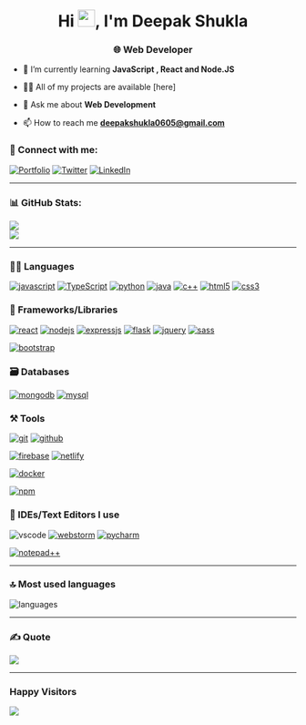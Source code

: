 <h1 align="center">Hi <img src="https://raw.githubusercontent.com/MartinHeinz/MartinHeinz/master/wave.gif" width="30">, I'm Deepak Shukla</h1>
<h3 align="center">🌐 Web Developer </h3>

- 🌱 I’m currently learning **JavaScript , React and Node.JS**

- 👨‍💻 All of my projects are available [here]



- 💬 Ask me about **Web Development**

- 📫 How to reach me **deepakshukla0605@gmail.com**

### 🤝 Connect with me:

[![Portfolio](https://img.shields.io/badge/Portfolio-000000?style=for-the-badge&logo=Portfolio&logoColor=white)]()
[![Twitter](https://img.shields.io/badge/Twitter-1DA1F2?style=for-the-badge&logo=twitter&logoColor=white)](https://twitter.com/depak_sh06?t=OZ0HclL5Wm2SNWLwK_Abcw&s=09)
[![LinkedIn](https://img.shields.io/badge/LinkedIn-0077B5?style=for-the-badge&logo=linkedin&logoColor=white)](www.linkedin.com/in/deepak-shukla-dev)

---







### 📊 GitHub Stats:
![](https://github-readme-stats.vercel.app/api?username=deepakshukla06&theme=merko&hide_border=true&include_all_commits=false&count_private=false)<br/>
![](https://github-readme-streak-stats.herokuapp.com/?user=deepakshukla06&theme=merko&hide_border=true)<br/>

---


### 🧑‍💻 Languages



[![javascript](https://img.shields.io/badge/JavaScript-323330?style=for-the-badge&logo=javascript&logoColor=F7DF1E)]()
[![TypeScript](https://img.shields.io/badge/TypeScript-007ACC?style=for-the-badge&logo=typescript&logoColor=white)]()
[![python](https://img.shields.io/badge/Python-FFD43B?style=for-the-badge&logo=python&logoColor=darkgreen)]()
[![java](https://img.shields.io/badge/Java-ED8B00?style=for-the-badge&logo=java&logoColor=white)]()
[![c++](https://img.shields.io/badge/C%2B%2B-00599C?style=for-the-badge&logo=c%2B%2B&logoColor=white)]()
[![html5](https://img.shields.io/badge/HTML5-E34F26?style=for-the-badge&logo=html5&logoColor=white)]()
[![css3](https://img.shields.io/badge/CSS3-1572B6?style=for-the-badge&logo=css3&logoColor=white)]()

### 🧩 Frameworks/Libraries

[![react](https://img.shields.io/badge/React-20232A?style=for-the-badge&logo=react&logoColor=61DAFB)]()
[![nodejs](https://img.shields.io/badge/Node.js-339933?style=for-the-badge&logo=nodedotjs&logoColor=white)]()
[![expressjs](https://img.shields.io/badge/Express.js-000000?style=for-the-badge&logo=express&logoColor=white)]()
[![flask](https://img.shields.io/badge/Flask-000000?style=for-the-badge&logo=flask&logoColor=white)]()
[![jquery](https://img.shields.io/badge/jQuery-0769AD?style=for-the-badge&logo=jquery&logoColor=white)]()
[![sass](https://img.shields.io/badge/Sass-CC6699?style=for-the-badge&logo=sass&logoColor=white)]()

[![bootstrap](https://img.shields.io/badge/Bootstrap-563D7C?style=for-the-badge&logo=bootstrap&logoColor=white)]()

### 🗃️ Databases

[![mongodb](https://img.shields.io/badge/MongoDB-4EA94B?style=for-the-badge&logo=mongodb&logoColor=white)]()
[![mysql](https://img.shields.io/badge/MySQL-005C84?style=for-the-badge&logo=mysql&logoColor=white)]()

### ⚒️ Tools

[![git](https://img.shields.io/badge/GIT-E44C30?style=for-the-badge&logo=git&logoColor=white)]()
[![github](https://img.shields.io/badge/GitHub-100000?style=for-the-badge&logo=github&logoColor=white)]()

[![firebase](https://img.shields.io/badge/firebase-ffca28?style=for-the-badge&logo=firebase&logoColor=black)]()
[![netlify](https://img.shields.io/badge/Netlify-00C7B7?style=for-the-badge&logo=netlify&logoColor=white)]()

[![docker](https://img.shields.io/badge/Docker-2CA5E0?style=for-the-badge&logo=docker&logoColor=white)]()

[![npm](https://img.shields.io/badge/npm-CB3837?style=for-the-badge&logo=npm&logoColor=white)]()


### 🧠 IDEs/Text Editors I use

![vscode](https://img.shields.io/badge/Visual_Studio_Code-0078D4?style=for-the-badge&logo=visual%20studio%20code&logoColor=white)
[![webstorm](https://img.shields.io/badge/WebStorm-000000?style=for-the-badge&logo=WebStorm&logoColor=white)]()
[![pycharm](https://img.shields.io/badge/PyCharm-000000.svg?&style=for-the-badge&logo=PyCharm&logoColor=white)]()

[![notepad++](https://img.shields.io/badge/Notepad++-90E59A.svg?style=for-the-badge&logo=notepad%2B%2B&logoColor=black)]()

---


### 🔝 Most used languages
  <img alt="languages" src="https://github-readme-stats.vercel.app/api/top-langs/?username=deepakshukla06&theme=merko&hide_border=true&include_all_commits=false&count_private=false&layout=compact"/>

---

### ✍️ Quote
![](https://quotes-github-readme.vercel.app/api?type=horizontal&theme=gruvbox)

---
### Happy Visitors
[![](https://visitcount.itsvg.in/api?id=deepakshukla06&icon=8&color=0)](https://visitcount.itsvg.in)

<!---
deepakshukla06/deepakshukla06 is a ✨ special ✨ repository because its `README.md` (this file) appears on your GitHub profile.
You can click the Preview link to take a look at your changes.
--->

